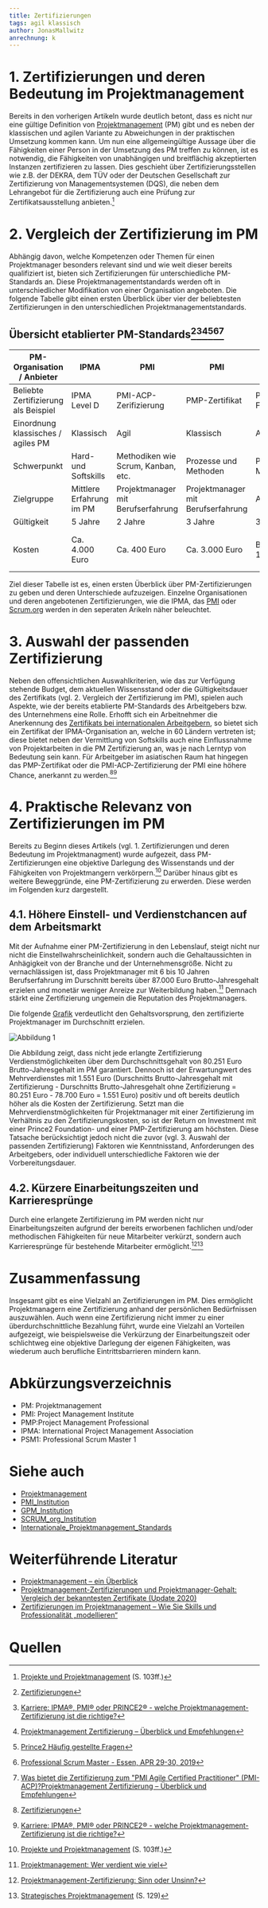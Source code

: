 ```yaml
---
title: Zertifizierungen
tags: agil klassisch
author: JonasMallwitz
anrechnung: k
---
```

# 1. Zertifizierungen und deren Bedeutung im Projektmanagement 

Bereits in den vorherigen Artikeln wurde deutlich betont, dass es nicht nur eine gültige Definition von [Projektmanagement](Projektmanagement.md) (PM) gibt und es neben der klassischen und agilen Variante zu Abweichungen in der praktischen Umsetzung kommen kann. 
Um nun eine allgemeingültige Aussage über die Fähigkeiten einer Person in der Umsetzung des PM treffen zu können, ist es notwendig, die Fähigkeiten von unabhängigen und breitflächig akzeptierten Instanzen zertifizieren zu lassen. Dies geschieht über Zertifizierungsstellen wie z.B. der DEKRA, dem TÜV oder der Deutschen Gesellschaft zur Zertifizierung von Managementsystemen (DQS), die neben dem Lehrangebot für die Zertifizierung auch eine Prüfung zur Zertifikatsausstellung anbieten.[^1]

# 2. Vergleich der Zertifizierung im PM

Abhängig davon, welche Kompetenzen oder Themen für einen Projektmanager besonders relevant sind und wie weit dieser bereits qualifiziert ist, bieten sich Zertifizierungen für unterschiedliche PM-Standards an. Diese Projektmanagementstandards werden oft in unterschiedlicher Modifikation von einer Organisation angeboten. Die folgende Tabelle gibt einen ersten Überblick über vier der beliebtesten Zertifizierungen in den unterschiedlichen Projektmanagementstandards.

## Übersicht etablierter PM-Standards[^2][^3][^4][^5][^6][^7]

| PM-Organisation / Anbieter                   | IPMA                     | PMI                                | PMI                                | Prince2            | Scrum.org      |
|-----------------------------------------|--------------------------|------------------------------------|------------------------------------|--------------------|----------------|
| Beliebte Zertifizierung<br>als Beispiel | IPMA Level D             | PMI-ACP-Zerifizierung              | PMP-Zertifikat                     | Prince2 Foundation | PSM1           |
| Einordnung klassisches /<br>agiles PM   | Klassisch                | Agil                               | Klassisch                          | Agil               | Agil           |
| Schwerpunkt                             | Hard- und Softskills     | Methodiken wie Scrum, Kanban, etc. | Prozesse und Methoden              | Prince-2 Methodik  | Scrum Methodik |
| Zielgruppe                              | Mittlere Erfahrung im PM | Projektmanager mit Berufserfahrung | Projektmanager mit Berufserfahrung | Anfänger           | Anfänger       |
| Gültigkeit                              | 5 Jahre                  | 2 Jahre                            | 3 Jahre                            | 3 Jahre            | Lebenslang     |
| Kosten                                  | Ca. 4.000 Euro           | Ca. 400 Euro                       | Ca. 3.000 Euro                     | Bis zu 1500 Euro   | Kurs: ca. 1.500; Prüfung: 150 Euro       |

Ziel dieser Tabelle ist es, einen ersten Überblick über PM-Zertifizierungen zu geben und deren Unterschiede aufzuzeigen. Einzelne Organisationen und deren angebotenen Zertifizierungen, wie die IPMA, das [PMI](PMI_Institution.md) oder [Scrum.org](SCRUM_org_Institution.md) werden in den seperaten Arikeln näher beleuchtet.

# 3. Auswahl der passenden Zertifizierung

Neben den offensichtlichen Auswahlkriterien, wie das zur Verfügung stehende Budget, dem aktuellen Wissensstand oder die Gültigkeitsdauer des Zertifikats (vgl. 2. Vergleich der Zertifizierung im PM), spielen auch Aspekte, wie der bereits etablierte PM-Standards des Arbeitgebers bzw. des Unternehmens eine Rolle. Erhofft sich ein Arbeitnehmer die Anerkennung des [Zertifikats bei internationalen Arbeitgebern](Internationale_Projektmanagement_Standards.md), so bietet sich ein Zertifikat der IPMA-Organisation an, welche in 60 Ländern vertreten ist; diese bietet neben der Vermittlung von Softskills auch eine Einflussnahme von Projektarbeiten in die PM Zertifizierung an, was je nach Lerntyp von Bedeutung sein kann. Für Arbeitgeber im asiatischen Raum hat hingegen das PMP-Zertifikat oder die PMI-ACP-Zertifizierung der PMI eine höhere Chance, anerkannt zu werden.[^2][^3]

# 4. Praktische Relevanz von Zertifizierungen im PM

Bereits zu Beginn dieses Artikels (vgl. 1. Zertifizierungen und deren Bedeutung im Projektmanagment) wurde aufgezeit, dass PM-Zertifizierungen eine objektive Darlegung des Wissenstands und der Fähigkeiten von Projektmangern verkörpern.[^1] Darüber hinaus gibt es weitere Beweggründe, eine PM-Zertifizierung zu erwerden. Diese werden im Folgenden kurz dargestellt.

## 4.1. Höhere Einstell- und Verdienstchancen auf dem Arbeitsmarkt

Mit der Aufnahme einer PM-Zertifizierung in den Lebenslauf, steigt nicht nur nicht die Einstellwahrscheinlichkeit, sondern auch die Gehaltaussichten in Anhägigkeit von der Branche und der Unternehmensgröße. Nicht zu vernachlässigen ist, dass Projektmanager mit 6 bis 10 Jahren Berufserfahrung im Durschnitt bereits über 87.000 Euro Brutto-Jahresgehalt erzielen und monetär weniger Anreize zur Weiterbildung haben.[^8] Demnach stärkt eine Zertifizierung ungemein die Reputation des Projektmanagers.

Die folgende [Grafik](https://www.theprojectgroup.com/blog/projektmanagement-zertifizierung/) verdeutlicht den Gehaltsvorsprung, den zertifizierte Projektmanager im Durchschnitt erzielen. 

![Abbildung 1](Zertifizierungen/Gehaltsvergleich.jpg)

Die Abbildung zeigt, dass nicht jede erlangte Zertifizierung Verdienstmöglichkeiten über dem Durchschnittsgehalt von 80.251 Euro Brutto-Jahresgehalt im PM garantiert. Dennoch ist der Erwartungwert des Mehrverdienstes mit 1.551 Euro (Durschnitts Brutto-Jahresgehalt mit Zertifizierung - Durschnitts Brutto-Jahresgehalt ohne Zertifizierung = 80.251 Euro - 78.700 Euro = 1.551 Euro) positiv und oft bereits deutlich höher als die Kosten der Zertifizierung. Setzt man die Mehrverdienstmöglichkeiten für Projektmanager mit einer Zertifizierung im Verhältnis zu den Zertifizierungskosten, so ist der Return on Investment mit einer   Prince2 Foundation- und einer PMP-Zertifizierung am höchsten. Diese Tatsache berücksichtigt jedoch nicht die zuvor (vgl. 3. Auswahl der passenden Zertifizierung) Faktoren wie Kenntnisstand, Anforderungen des Arbeitgebers, oder individuell unterschiedliche Faktoren wie der Vorbereitungsdauer.

## 4.2. Kürzere Einarbeitungszeiten und Karrieresprünge

Durch eine erlangete Zertifizierung im PM werden nicht nur Einarbeitungszeiten aufgrund der bereits erworbenen fachlichen und/oder methodischen Fähigkeiten für neue Mitarbeiter verkürzt, sondern auch Karrieresprünge für bestehende Mitarbeiter ermöglicht.[^9][^10]

# Zusammenfassung

Insgesamt gibt es eine Vielzahl an Zertifizierungen im PM. Dies ermöglicht Projektmanagern eine Zertifizierung anhand der persönlichen Bedürfnissen auszuwählen. Auch wenn eine Zertifizierung nicht immer zu einer überdurchschnittliche Bezahlung führt, wurde eine Vielzahl an Vorteilen aufgezeigt, wie beispielsweise die Verkürzung der Einarbeitungszeit oder schlichtweg eine objektive Darlegung der eigenen Fähigkeiten, was wiederum auch berufliche Eintrittsbarrieren mindern kann.

# Abkürzungsverzeichnis

* PM: Projektmanagement
* PMI: Project Management Institute
* PMP:Project Management Professional
* IPMA: International Project Management Association
* PSM1: Professional Scrum Master 1

# Siehe auch

* [Projektmanagement](Projektmanagement.md)
* [PMI_Institution](PMI_Institution.md)
* [GPM_Institution](GPM_Institution.md)
* [SCRUM_org_Institution](SCRUM_org_Institution.md)
* [Internationale_Projektmanagement_Standards](Internationale_Projektmanagement_Standards.md)

# Weiterführende Literatur

* [Projektmanagement – ein Überblick](https://link-1springer-1com-1v0gnf2jn00cb.han.ub.fau.de/content/pdf/10.1007%2F978-3-658-30085-2.pdf)
* [Projektmanagement-Zertifizierungen und Projektmanager-Gehalt: Vergleich der bekanntesten Zertifikate (Update 2020)](https://www.theprojectgroup.com/blog/projektmanagement-zertifizierung/)
* [Zertifizierungen im Projektmanagement – Wie Sie Skills und Professionalität „modellieren“](https://www.youtube.com/watch?v=URlhhieZfg0)

# Quellen

[^1]: [Projekte und Projektmanagement](https://link-1springer-1com-1v0gnf2jn006b.han.ub.fau.de/content/pdf/10.1007%2F978-3-658-30085-2.pdf) (S. 103ff.)
[^2]: [Zertifizierungen](https://www.peterjohann-consulting.de/zertifizierungen/#1_zertifizierungen_im_projektmanagement)
[^3]: [Karriere: IPMA®, PMI® oder PRINCE2® - welche Projektmanagement-Zertifizierung ist die richtige?](https://firmen.handelsblatt.com/projektmanagement-zertifizierung.html)
[^4]: [Projektmanagement Zertifizierung – Überblick und Empfehlungen](https://greenprojectsconsulting.com/projektmanagement/projektmanagement-zertifizierung/#t-1626027170949)
[^5]: [Prince2 Häufig gestellte Fragen](https://www.prince2.com/de/prince2-frequently-asked-questions)
[^6]: [Professional Scrum Master - Essen, APR 29-30, 2019](https://www.scrum.org/courses/professional-scrum-master-essen-2019-04-29-26497)
[^7]: [Was bietet die Zertifizierung zum "PMI Agile Certified Practitioner" (PMI-ACP)?Projektmanagement Zertifizierung – Überblick und Empfehlungen](https://www.projektmagazin.de/artikel/was-bietet-die-zertifizierung-zum-pmi-agile-certified-practitioner-pmi-acp_1078661)
[^8]: [Projektmanagement: Wer verdient wie viel](https://www.academics.de/ratgeber/projektmanager-gehalt)
[^9]: [Projektmanagement-Zertifizierung: Sinn oder Unsinn?](https://www.haufe-akademie.de/blog/themen/projekt-prozessmanagement/projektmanagement-zertifizierungen-sinn-oder-unsinn/)
[^10]: [Strategisches Projektmanagement](https://link-1springer-1com-1v0gnf2jn0092.han.ub.fau.de/content/pdf/10.1007%2F978-3-642-34761-0.pdf) (S. 129)



